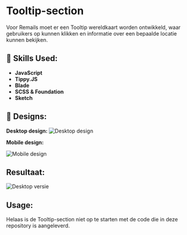 # Tooltip-section

Voor Remails moet er een Tooltip wereldkaart worden ontwikkeld, waar gebruikers op kunnen klikken en informatie over een bepaalde locatie kunnen bekijken. 

## 🔩 Skills Used:

- **JavaScript**
- **Tippy.JS**
- **Blade**
- **SCSS & Foundation**
- **Sketch**

## 🔲 Designs:

**Desktop design:**
![Desktop design](https://i.postimg.cc/FznzTw7p/Screenshot-2023-03-20-at-21-11-51.png)

**Mobile design:**

![Mobile design](https://i.postimg.cc/L6Y8HCqd/Screenshot-2023-03-20-at-21-10-48.png)

## Resultaat:

![Desktop versie](https://i.postimg.cc/WzcXhf29/Screenshot-2023-03-20-at-21-03-17.png)

## Usage:

Helaas is de Tooltip-section niet op te starten met de code die in deze repository is aangeleverd.
